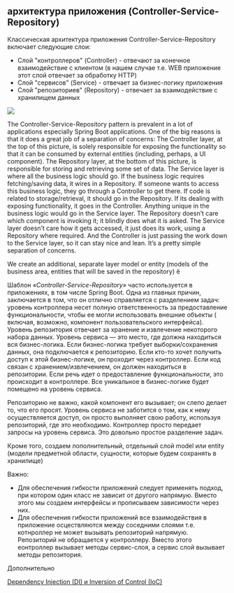 
## архитектура приложения  (Controller-Service-Repository)

Классическая архитектура приложения Controller-Service-Repository включает следующие слои:    
   - Слой "контроллеров" (Controller) - отвечают за конечное взаимодействие с клиентом (в нашем случае т.е. WEB приложение этот слой отвечает за обработку HTTP)
   - Слой "сервисов" (Service) - отвечает за бизнес-логику приложения
   - Слой "репозиториев" (Repository) - отвечает за взаимодействие с хранилищем данных

<img src="https://docs.google.com/drawings/d/e/2PACX-1vSXFlybHnCBAGwSmlJ13XTXopg41oBSjLtKdl0SU217Gs6zKwqQ0yCNkuBx76zaH-2Lt4EhJCUC_9Xd/pub?w=717&amp;h=466">

The Controller-Service-Repository pattern is prevalent in a lot of applications especially Spring Boot applications. One of the big reasons is that it does a great job of a separation of concerns: 
The Controller layer, at the top of this picture, is solely responsible for exposing the functionality so that it can be consumed by external entities (including, perhaps, a UI
component). The Repository layer, at the bottom of this picture, is responsible for storing and retrieving some set of data. The Service layer is where all the business logic should go. 
If the business logic requires fetching/saving data, it wires in a Repository. If someone wants to access this business logic, they go through a Controller to get there. 
If code is related to storage/retrieval, it should go in the Repository. If its dealing with exposing functionality, it goes in the Controller. Anything unique in the
business logic would go in the Service layer. The Repository doesn’t care which component is invoking it; it blindly does what it is asked. The Service layer doesn’t care how it gets accessed, 
it just does its work, using a Repository where required. And the Controller is just passing the work down to the Service layer, so it can stay nice and lean. 
It’s a pretty simple separation of concerns.

We create an additional, separate layer model or entity (models of the business area, entities that will be saved in the repository)
ё

Шаблон *«Controller-Service-Repository»* часто используется в приложениях, в том числе Spring Boot. Одна из главных причин, заключается в том, что он отлично справляется с разделением задач: 
уровень контроллера несет полную ответственность за предоставление функциональности, чтобы ее могли использовать внешние объекты ( включая, возможно, компонент пользовательского интерфейса). 
Уровень репозитория  отвечает за хранение и извлечение некоторого набора данных. Уровень сервиса — это место, где должна находиться вся бизнес-логика. Если бизнес-логика требует
выборки/сохранения данных, она подключается к репозиторию. Если кто-то хочет получить доступ к этой бизнес-логике, он проходит через контроллер. 
Если код связан с хранением/извлечением, он должен находиться в репозитории. Если
речь идет о предоставление функциональности, это происходит в контроллере. Все уникальное в бизнес-логике будет помещено на уровень сервиса. 

Репозиторию  не важно, какой компонент его вызывает; он слепо делает то, что его просят. 
Уровень сервиса не заботится о том, как к нему осуществляется доступ, он просто выполняет свою работу, используя репозиторий, где это необходимо. 
Контроллер просто передает запросы на уровень сервиса.  Это довольно простое разделение задач.


Кроме того, создаем лополнительный, отдельный слой model или entity  (модели предметной области, сущности, которые будем сохранять в хранилище)

Важно:

- Для обеспечения гибкости приложений следует применять подход, при котором один класс не зависит от другого напрямую. Вместо этого мы создаем интерфейсы и прописываем зависимости через них.
- Для обеспечения гибкости приложений все взаимодействия в приложение осцествляются между соседними слоями т.е. котнроллер не может вызывать репозиторий напрямую. Репозиторий не обращается у контроллеру. 
  Вместо этого еонтроллер вызывает методы сервис-слоя, а сервис слой вызывает методы репозитория. 





Дополнительно   

[Dependency Injection (DI) и Inversion of Control (IoC)](https://www.ait-tr.de/post/dependency-injection-di-%D0%B8-inversion-of-control-ioc)
